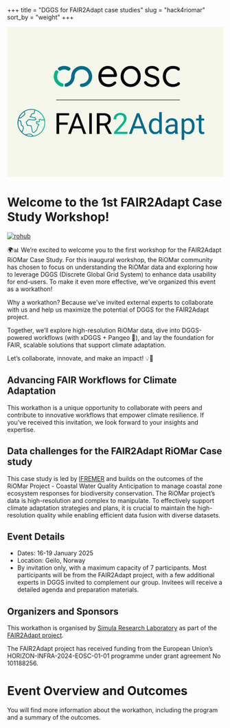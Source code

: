 +++
title = "DGGS for FAIR2Adapt case studies"
slug = "hack4riomar"
sort_by = "weight"
+++

![](https://raw.githubusercontent.com/FAIR2Adapt/Hack4RiOMAR/refs/heads/main/static/logoFAIR2Adapt_with_earth.png)

# Welcome to the 1st FAIR2Adapt Case Study Workshop! 

<a href="https://w3id.org/ro-id/a0007726-0f5b-4ccb-a160-f350d669805e">
        <img alt="rohub" src="https://img.shields.io/badge/RoHub-FAIR_Executable_Research_Object-2ea44f?logo=Open+Access&logoColor=blue">
</a>

🌍📊 We’re excited to welcome you to the first workshop for the FAIR2Adapt RiOMar Case Study. For this inaugural workshop, the RiOMar community has chosen to focus on understanding the RiOMar data and exploring how to leverage DGGS (Discrete Global Grid System) to enhance data usability for end-users. To make it even more effective, we’ve organized this event as a workathon!

Why a workathon? Because we've invited external experts to collaborate with us and help us maximize the potential of DGGS for the FAIR2Adapt project.

Together, we’ll explore high-resolution RiOMar data, dive into DGGS-powered workflows (with xDGGS + Pangeo 🚀), and lay the foundation for FAIR, scalable solutions that support climate adaptation.

Let’s collaborate, innovate, and make an impact! 💡🌱

## Advancing FAIR Workflows for Climate Adaptation

This workathon is a unique opportunity to collaborate with peers and contribute to innovative workflows that empower climate resilience. If you’ve received this invitation, we look forward to your insights and expertise.

## Data challenges for the FAIR2Adapt RiOMar Case study 

This case study is led by [IFREMER](http://ifremer.fr) and builds on the outcomes of the RiOMar Project - Coastal Water Quality Anticipation to manage coastal zone ecosystem responses for biodiversity conservation. The RiOMar project’s data is high-resolution and complex to manipulate. To effectively support climate adaptation strategies and plans, it is crucial to maintain the high-resolution quality while enabling efficient data fusion with diverse datasets.

## Event Details

- Dates: 16-19 January 2025
- Location: Geilo, Norway
- By invitation only, with a maximum capacity of 7 participants. Most participants will be from the FAIR2Adapt project, with a few additional experts in DGGS invited to complement our group. Invitees will receive a detailed agenda and preparation materials.

## Organizers and Sponsors

This workathon is organised by [Simula Research Laboratory](https://www.simula.no) as part of the [FAIR2Adapt project](http://fair2adapt-eosc.eu).

The FAIR2Adapt project has received funding from the European Union’s HORIZON-INFRA-2024-EOSC-01-01 programme under grant agreement No 101188256.

# Event Overview and Outcomes

You will find more information about the workathon, including the program and a summary of the outcomes.

